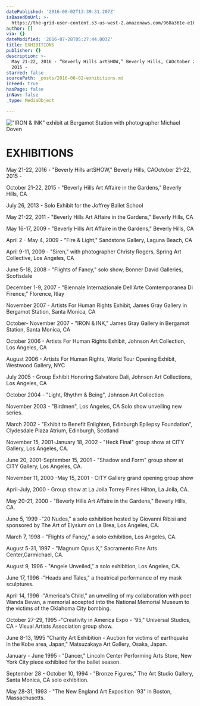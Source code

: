 ```yaml
---
datePublished: '2016-08-02T13:39:31.207Z'
isBasedOnUrl: >-
  https://the-grid-user-content.s3-us-west-2.amazonaws.com/968a361e-e1b2-4500-91b5-80097f9596b2.jpg
author: []
via: {}
dateModified: '2016-07-28T05:27:44.003Z'
title: EXHIBITIONS
publisher: {}
description: >-
  May 21-22, 2016 - “Beverly Hills artSHOW,” Beverly Hills, CAOctober 21-22,
  2015 -
starred: false
sourcePath: _posts/2016-08-02-exhibitions.md
inFeed: true
hasPage: false
inNav: false
_type: MediaObject

---
```

!["IRON & INK" exhibit at Bergamot Station with photographer Michael Doven](https://the-grid-user-content.s3-us-west-2.amazonaws.com/968a361e-e1b2-4500-91b5-80097f9596b2.jpg)

# **EXHIBITIONS**

May 21-22, 2016 - "Beverly Hills artSHOW," Beverly Hills, CAOctober 21-22, 2015 -

October 21-22, 2015 - "Beverly Hills Art Affaire in the Gardens," Beverly Hills, CA

July 26, 2013 - Solo Exhibit for the Joffrey Ballet School

May 21-22, 2011 - "Beverly Hills Art Affaire in the Gardens," Beverly Hills, CA

May 16-17, 2009 - "Beverly Hills Art Affaire in the Gardens," Beverly Hills, CA

April 2 - May 4, 2009 - "Fire & Light," Sandstone Gallery, Laguna Beach, CA

April 9-11, 2009 - "Siren," with photographer Christy Rogers, Spring Art Collective, Los Angeles, CA

June 5-18, 2008 - "Flights of Fancy," solo show, Bonner David Galleries, Scottsdale

December 1-9, 2007 - "Biennale Internazionale Dell'Arte Comtemporanea Di Firence," Florence, Itlay

November 2007 - Artists For Human Rights Exhibit, James Gray Gallery in Bergamot Station, Santa Monica, CA

October- November 2007 - "IRON & INK," James Gray Gallery in Bergamot Station, Santa Monica, CA

October 2006 - Artists For Human Rights Exhibit, Johnson Art Collection, Los Angeles, CA

August 2006 - Artists For Human Rights, World Tour Opening Exhibit, Westwood Gallery, NYC

July 2005 - Group Exhibit Honoring Salvatore Dali, Johnson Art Collections, Los Angeles, CA

October 2004 - "Light, Rhythm & Being", Johnson Art Collection

November 2003 - "Birdmen", Los Angeles, CA Solo show unveiling new series.

March 2002 - "Exhibit to Benefit Enlighten, Edinburgh Epilepsy Foundation", Clydesdale Plaza Atrium, Edinburgh, Scotland

November 15, 2001-January 18, 2002 - "Heck Final" group show at CITY Gallery, Los Angeles, CA.

June 20, 2001-September 15, 2001 - "Shadow and Form" group show at CITY Gallery, Los Angeles, CA.

November 11, 2000 -May 15, 2001 - CITY Gallery grand opening group show

April-July, 2000 - Group show at La Jolla Torrey Pines Hilton, La Jolla, CA.

May 20-21, 2000 - "Beverly Hills Art Affaire in the Gardens," Beverly Hills, CA.

June 5, 1999 -"20 Nudes," a solo exhibition hosted by Giovanni Ribisi and sponsored by The Art of Elysium on La Brea, Los Angeles, CA.

March 7, 1998 - "Flights of Fancy," a solo exhibition, Los Angeles, CA.

August 5-31, 1997 - "Magnum Opus X," Sacramento Fine Arts Center,Carmichael, CA.

August 9, 1996 - "Angele Unveiled," a solo exhibition, Los Angeles, CA.

June 17, 1996 -"Heads and Tales," a theatrical performance of my mask sculptures.

April 14, 1996 -"America's Child," an unveiling of my collaboration with poet Wanda Bevan, a memorial accepted into the National Memorial Museum to the victims of the Oklahoma City bombing.

October 27-29, 1995 -"Creativity in America Expo - '95," Universal Studios, CA - Visual Artists Association group show.

June 8-13, 1995 "Charity Art Exhibition - Auction for victims of earthquake in the Kobe area, Japan," Matsuzakaya Art Gallery, Osaka, Japan.

January - June 1995 - "Dancer," Lincoln Center Performing Arts Store, New York City piece exhibited for the ballet season.

September 28 - October 10, 1994 - "Bronze Figures," The Art Studio Gallery, Santa Monica, CA solo exhibition.

May 28-31, 1993 - "The New England Art Exposition '93" in Boston, Massachusetts.